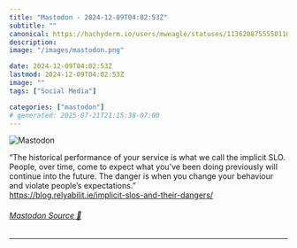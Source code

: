 ```yaml
---
title: "Mastodon - 2024-12-09T04:02:53Z"
subtitle: ""
canonical: https://hachyderm.io/users/mweagle/statuses/113620875555011052
description:
image: "/images/mastodon.png"

date: 2024-12-09T04:02:53Z
lastmod: 2024-12-09T04:02:53Z
image: ""
tags: ["Social Media"]

categories: ["mastodon"]
# generated: 2025-07-21T21:15:38-07:00
---
```

![Mastodon](/images/mastodon.png)

<p>“The historical performance of your service is what we call the implicit SLO. People, over time, come to expect what you’ve been doing previously will continue into the future. The danger is when you change your behaviour and violate people’s expectations.”<br /><a href="https://blog.relyabilit.ie/implicit-slos-and-their-dangers/" target="_blank" rel="nofollow noopener noreferrer" translate="no"><span class="invisible">https://</span><span class="ellipsis">blog.relyabilit.ie/implicit-sl</span><span class="invisible">os-and-their-dangers/</span></a></p>


###### [Mastodon Source 🐘](https://hachyderm.io/@mweagle/113620875555011052)

___
